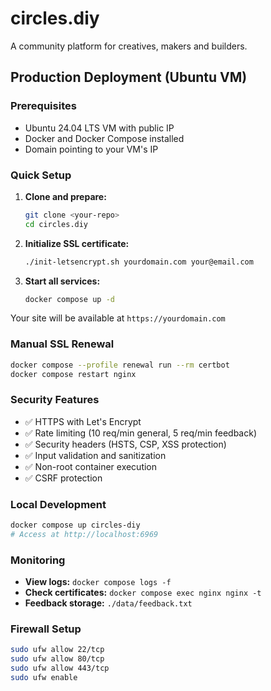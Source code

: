 # circles.diy

A community platform for creatives, makers and builders.

## Production Deployment (Ubuntu VM)

### Prerequisites
- Ubuntu 24.04 LTS VM with public IP
- Docker and Docker Compose installed
- Domain pointing to your VM's IP

### Quick Setup

1. **Clone and prepare:**
   ```bash
   git clone <your-repo>
   cd circles.diy
   ```

2. **Initialize SSL certificate:**
   ```bash
   ./init-letsencrypt.sh yourdomain.com your@email.com
   ```

3. **Start all services:**
   ```bash
   docker compose up -d
   ```

Your site will be available at `https://yourdomain.com`

### Manual SSL Renewal
```bash
docker compose --profile renewal run --rm certbot
docker compose restart nginx
```

### Security Features
- ✅ HTTPS with Let's Encrypt
- ✅ Rate limiting (10 req/min general, 5 req/min feedback)
- ✅ Security headers (HSTS, CSP, XSS protection)
- ✅ Input validation and sanitization
- ✅ Non-root container execution
- ✅ CSRF protection

### Local Development
```bash
docker compose up circles-diy
# Access at http://localhost:6969
```

### Monitoring
- **View logs:** `docker compose logs -f`
- **Check certificates:** `docker compose exec nginx nginx -t`
- **Feedback storage:** `./data/feedback.txt`

### Firewall Setup
```bash
sudo ufw allow 22/tcp
sudo ufw allow 80/tcp  
sudo ufw allow 443/tcp
sudo ufw enable
```